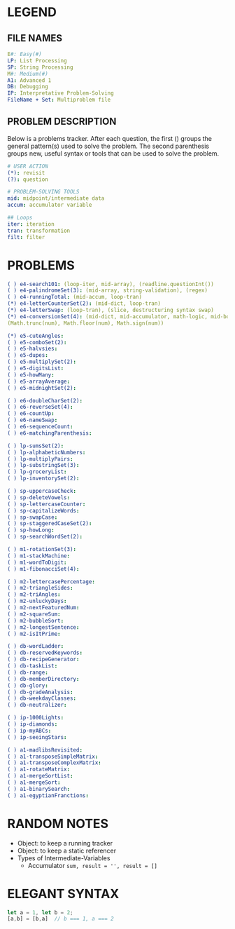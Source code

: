 # LEGEND
<!--==================-->
## FILE NAMES
```yaml
E#: Easy(#)
LP: List Processing
SP: String Processing
M#: Medium(#)
A1: Advanced 1
DB: Debugging
IP: Interpretative Problem-Solving
FileName + Set: Multiproblem file
```

## PROBLEM DESCRIPTION
Below is a problems tracker. After each question, the first () groups the
general pattern(s) used to solve the problem. The second parenthesis groups new,
useful syntax or tools that can be used to solve the problem.

```yaml
# USER ACTION
(*): revisit
(?): question

# PROBLEM-SOLVING TOOLS
mid: midpoint/intermediate data
accum: accumulator variable

## Loops
iter: iteration
tran: transformation
filt: filter
```

# PROBLEMS
<!--===================-->
```yaml
( ) e4-search101: (loop-iter, mid-array), (readline.questionInt())
( ) e4-palindromeSet(3): (mid-array, string-validation), (regex)
( ) e4-runningTotal: (mid-accum, loop-tran)
(*) e4-letterCounterSet(2): (mid-dict, loop-tran)
(*) e4-letterSwap: (loop-tran), (slice, destructuring syntax swap)
(*) e4-conversionSet(4): (mid-dict, mid-accumulator, math-logic, mid-boolean),
(Math.trunc(num), Math.floor(num), Math.sign(num))

(*) e5-cuteAngles:
( ) e5-comboSet(2):
( ) e5-halvsies:
( ) e5-dupes:
( ) e5-multiplySet(2):
( ) e5-digitsList:
( ) e5-howMany:
( ) e5-arrayAverage:
( ) e5-midnightSet(2):

( ) e6-doubleCharSet(2):
( ) e6-reverseSet(4):
( ) e6-countUp:
( ) e6-nameSwap:
( ) e6-sequenceCount:
( ) e6-matchingParenthesis:

( ) lp-sumsSet(2):
( ) lp-alphabeticNumbers:
( ) lp-multiplyPairs:
( ) lp-substringSet(3):
( ) lp-groceryList:
( ) lp-inventorySet(2):

( ) sp-uppercaseCheck:
( ) sp-deleteVowels:
( ) sp-lettercaseCounter:
( ) sp-capitalizeWords:
( ) sp-swapCase:
( ) sp-staggeredCaseSet(2):
( ) sp-howLong:
( ) sp-searchWordSet(2):

( ) m1-rotationSet(3):
( ) m1-stackMachine:
( ) m1-wordToDigit:
( ) m1-fibonacciSet(4):

( ) m2-lettercasePercentage:
( ) m2-triangleSides:
( ) m2-triAngles:
( ) m2-unluckyDays:
( ) m2-nextFeaturedNum:
( ) m2-squareSum:
( ) m2-bubbleSort:
( ) m2-longestSentence:
( ) m2-isItPrime:

( ) db-wordLadder:
( ) db-reservedKeywords:
( ) db-recipeGenerator:
( ) db-taskList:
( ) db-range:
( ) db-memberDirectory:
( ) db-glory:
( ) db-gradeAnalysis:
( ) db-weekdayClasses:
( ) db-neutralizer:

( ) ip-1000Lights:
( ) ip-diamonds:
( ) ip-myABCs:
( ) ip-seeingStars:

( ) a1-madlibsRevisited:
( ) a1-transposeSimpleMatrix:
( ) a1-transposeComplexMatrix:
( ) a1-rotateMatrix:
( ) a1-mergeSortList:
( ) a1-mergeSort:
( ) a1-binarySearch:
( ) a1-egyptianFranctions:
```

# RANDOM NOTES
<!--==================-->
- Object: to keep a running tracker
- Object: to keep a static referencer
- Types of Intermediate-Variables
  - Accumulator `sum, result = '', result = []`

# ELEGANT SYNTAX
<!--==================-->
```js [Destructuring Swap]
let a = 1, let b = 2;
[a,b] = [b,a]  // b === 1, a === 2
```

